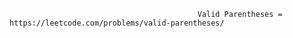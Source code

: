                                               Valid Parentheses = https://leetcode.com/problems/valid-parentheses/
